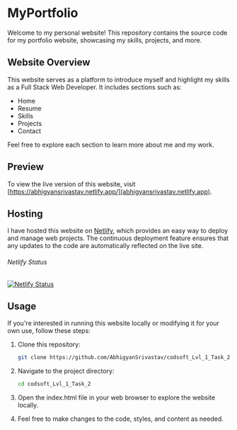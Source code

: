 # MyPortfolio

Welcome to my personal website! This repository contains the source code for my portfolio website, showcasing my skills, projects, and more.

## Website Overview

This website serves as a platform to introduce myself and highlight my skills as a Full Stack Web Developer. It includes sections such as:
- Home
- Resume
- Skills
- Projects
- Contact

Feel free to explore each section to learn more about me and my work.

## Preview

To view the live version of this website, visit [https://abhigyansrivastav.netlify.app/](abhigyansrivastav.netlify.app).

## Hosting

I have hosted this website on [Netlify](https://www.netlify.com), which provides an easy way to deploy and manage web projects. The continuous deployment feature ensures that any updates to the code are automatically reflected on the live site.

###### Netlify Status

[![Netlify Status](https://api.netlify.com/api/v1/badges/40ba678f-86bf-41c4-889d-4a4e81dcc209/deploy-status)](https://app.netlify.com/sites/abhigyansrivastav/deploys)

## Usage

If you're interested in running this website locally or modifying it for your own use, follow these steps:

1. Clone this repository:
   ```sh
   git clone https://github.com/AbhigyanSrivastav/codsoft_Lvl_1_Task_2.git

2. Navigate to the project directory:
   ```sh
   cd codsoft_Lvl_1_Task_2

3. Open the index.html file in your web browser to explore the website locally.
 

4. Feel free to make changes to the code, styles, and content as needed.
  

